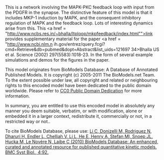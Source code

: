 This is a network involving the MAPK-PKC feedback loop with input from the
PDGFR in the synapse. The distinctive feature of this model is that it
includes MKP-1 induction by MAPK, and the consequent inhibitory regulation of
MAPK and the feedback loop. Lots of interesting dynamics arise from this. This
<a href =
"http://www.ncbs.res.in/~bhalla/ltploop/mkpfeedback/index.html"">link</a>
provides supplementary material for the paper <a href = "http://www.ncbi.nlm.n
ih.gov/entrez/query.fcgi?cmd=Retrieve&db=pubmed&dopt=Abstract&list_uids=121697
34>Bhalla US et al. Science (2002) 297(5583):1018-23</a>. In the form of
several example simulations and demos for the figures in the paper.

This model originates from BioModels Database: A Database of Annotated
Published Models. It is copyright (c) 2005-2011 The BioModels.net Team.  
To the extent possible under law, all copyright and related or neighbouring
rights to this encoded model have been dedicated to the public domain
worldwide. Please refer to [CC0 Public Domain
Dedication](http://creativecommons.org/publicdomain/zero/1.0/) for more
information.

In summary, you are entitled to use this encoded model in absolutely any
manner you deem suitable, verbatim, or with modification, alone or embedded it
in a larger context, redistribute it, commercially or not, in a restricted way
or not..  
  
To cite BioModels Database, please use: [Li C, Donizelli M, Rodriguez N,
Dharuri H, Endler L, Chelliah V, Li L, He E, Henry A, Stefan MI, Snoep JL,
Hucka M, Le Novère N, Laibe C (2010) BioModels Database: An enhanced, curated
and annotated resource for published quantitative kinetic models. BMC Syst
Biol., 4:92.](http://www.ncbi.nlm.nih.gov/pubmed/20587024)


